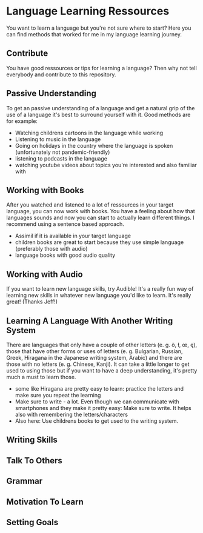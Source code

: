 # Language Learning Ressources

You want to learn a language but you're not sure where to start? Here you can find methods that worked for me in my language learning journey.

## Contribute

You have good ressources or tips for learning a language? Then why not tell everybody and contribute to this repository. 

## Passive Understanding

To get an passive understanding of a language and get a natural grip of the use of a language it's best to surround yourself with it. Good methods are for example:

* Watching childrens cartoons in the language while working
* Listening to music in the language
* Going on holidays in the country where the language is spoken (unfortunately not pandemic-friendly)
* listening to podcasts in the language
* watching youtube videos about topics you're interested and also familiar with


## Working with Books

After you watched and listened to a lot of ressources in your target language, you can now work with books. You have a feeling about how that languages sounds and now you can start to actually learn different things. I recommend using a sentence based approach.

* Assimil if it is available in your target language
* children books are great to start because they use simple language (preferably those with audio)
* language books with good audio quality

## Working with Audio

If you want to learn new language skills, try Audible! It's a really fun way of learning new skills in whatever new language you'd like to learn. It's really great! (Thanks Jeff!)


## Learning A Language With Another Writing System

There are languages that only have a couple of other letters (e. g. ö, ł, œ, ę), those that have other forms or uses of letters (e. g. Bulgarian, Russian, Greek, Hiragana in the Japanese writing system, Arabic) and there are those with no letters (e. g. Chinese, Kanji). It can take a little longer to get used to using those but if you want to have a deep understanding, it's pretty much a must to learn those.

* some like Hiragana are pretty easy to learn: practice the letters and make sure you repeat the learning
* Make sure to write - a lot. Even though we can communicate with smartphones and they make it pretty easy: Make sure to write. It helps also with remembering the letters/characters
* Also here: Use childrens books to get used to the writing system.


## Writing Skills



## Talk To Others



## Grammar



## Motivation To Learn



## Setting Goals
